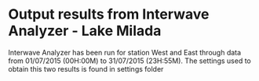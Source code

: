 # Output results from Interwave Analyzer - Lake Milada 

Interwave Analyzer has been run for station West and East through data from 01/07/2015 (00H:00M) to  31/07/2015 (23H:55M). The settings used to obtain this two results is found in settings folder 
